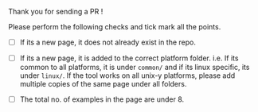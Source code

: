 Thank you for sending a PR !

Please perform the following checks and tick mark all the points.

- [ ] If its a new page, it does not already exist in the repo.

- [ ] If its a new page, it is added to the correct platform folder.
i.e. If its common to all platforms, it is under `common/` and if its linux specific, its under `linux/`. If the tool works on all unix-y platforms, please add multiple copies of the same page under all folders.

- [ ] The total no. of examples in the page are under 8.
